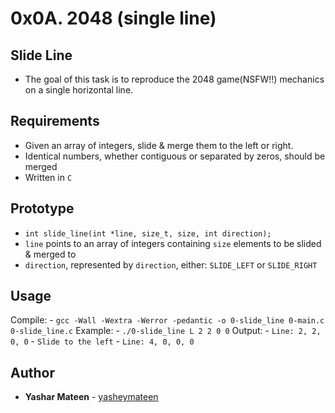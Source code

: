 # 0x0A. 2048 (single line)

## Slide Line
* The goal of this task is to reproduce the 2048 game(NSFW!!) mechanics on a single horizontal line.

## Requirements
* Given an array of integers, slide & merge them to the left or right.
* Identical numbers, whether contiguous or separated by zeros, should be merged
* Written in `C`

## Prototype
* `int slide_line(int *line, size_t, size, int direction);`
* `line` points to an array of integers containing `size` elements to be slided & merged to
* `direction`, represented by `direction`, either: `SLIDE_LEFT` or `SLIDE_RIGHT`

## Usage
Compile:
          - `gcc -Wall -Wextra -Werror -pedantic -o 0-slide_line 0-main.c 0-slide_line.c`
Example:
          - `./0-slide_line L 2 2 0 0`
Output:
          - `Line: 2, 2, 0, 0`
          - `Slide to the left`
          - `Line: 4, 0, 0, 0`

## Author
* **Yashar Mateen** - [yasheymateen](https://www.github.com/yasheymateen)
